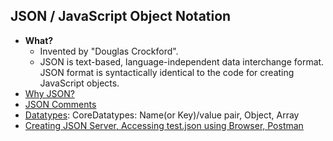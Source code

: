 ## JSON / JavaScript Object Notation
- **What?** 
  - Invented by "Douglas Crockford".
  - JSON is text-based, language-independent data interchange format. JSON format is syntactically identical to the code for creating JavaScript objects.
- [Why JSON?](Why_JSON.md)
- [JSON Comments](Comments.md)
- [Datatypes](JSON_DataTypes): CoreDatatypes: Name(or Key)/value pair, Object, Array
- [Creating JSON Server, Accessing test.json using Browser, Postman](Restful_JSONServer)

  
